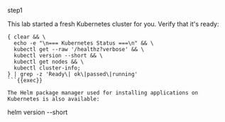 step1

This lab started a fresh Kubernetes cluster for you. Verify that it's ready:

```
{ clear && \
  echo -e "\n=== Kubernetes Status ===\n" && \
  kubectl get --raw '/healthz?verbose' && \
  kubectl version --short && \
  kubectl get nodes && \
  kubectl cluster-info; 
} | grep -z 'Ready\| ok\|passed\|running'
```{{exec}}

The Helm package manager used for installing applications on Kubernetes is also available:

```
helm version --short
```{{exec}}